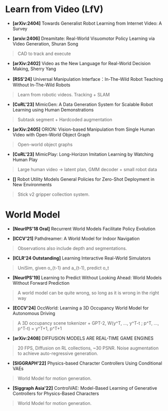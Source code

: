 # Learn from Video (LfV)

* **[arXiv:2404]** Towards Generalist Robot Learning from Internet Video: A Survey

* **[arxiv:2406]** Dreamitate: Real-World Visuomotor Policy Learning via Video Generation, Shuran Song
> CAD to track and execute

* **[arXiv:2402]** Video as the New Language for Real-World Decision Making, Sherry Yang

* **[RSS'24]** Universal Manipulation Interface：In-The-Wild Robot Teaching Without In-The-Wild Robots
> Learn from robotic videos. Tracking + SLAM

* **[CoRL'23]** MimicGen: A Data Generation System for Scalable Robot Learning using Human Demonstrations
> Subtask segment + Hardcoded augmentation

* **[arXiv:2405]** ORION: Vision-based Manipulation from Single Human Video with Open-World Object Graph
> Open-world object graphs

* **[CoRL'23]** MimicPlay: Long-Horizon Imitation Learning by Watching Human Play
> Large human video -> latent plan, GMM decoder + small robot data

* **[]** Robot Utility Models General Policies for Zero-Shot Deployment in New Environments
> Stick v2 gripper collection system.

# World Model

* **[NeurIPS'18 Oral]** Recurrent World Models Facilitate Policy Evolution

* **[ICCV'21]** Pathdreamer: A World Model for Indoor Navigation
> Observations also include depth and segmentations.

* **[ICLR'24 Outstanding]** Learning Interactive Real-World Simulators
> UniSim, given o_{t-1} and a_{t-1), predict o_t

* **[NeurIPS'19]** Learning to Predict Without Looking Ahead: World Models Without Forward Prediction
> A world model can be quite wrong, so long as it is wrong in the right way

* **[ECCV'24]** OccWorld: Learning a 3D Occupancy World Model for Autonomous Driving
> A 3D occupancy scene tokenizer + GPT-2, W(y^T, ..., y^T-t ; p^T, ..., p^T-t) = y^T+1, p^T+1

* **[arXiv:2408]** DIFFUSION MODELS ARE REAL-TIME GAME ENGINES
> 20 FPS, Diffusion on RL collections, ~30 PSNR. Noise augmentation to achieve auto-regressive generation.

* **[SIGGRAPH'22]** Physics-based Character Controllers Using Conditional VAEs
> World Model for motion generation.

* **[Siggraph Asia'22]** ControlVAE: Model-Based Learning of Generative Controllers for Physics-Based Characters
> World Model for motion generation.

